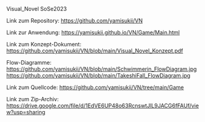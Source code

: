 Visual_Novel SoSe2023

Link zum Repository: https://github.com/yamisukii/VN

Link zur Anwendung: https://yamisukii.github.io/VN/Game/Main.html

Link zum Konzept-Dokument: https://github.com/yamisukii/VN/blob/main/Visual_Novel_Konzept.pdf

Flow-Diagramme:
https://github.com/yamisukii/VN/blob/main/Schwimmerin_FlowDiagram.jpg
https://github.com/yamisukii/VN/blob/main/TakeshiFall_FlowDiagram.jpg

Link zum Quellcode: https://github.com/yamisukii/VN/tree/main/Game

Link zum Zip-Archiv: https://drive.google.com/file/d/1EdVE6UP48o63RcnswtJlL9JACG6fFAUf/view?usp=sharing
